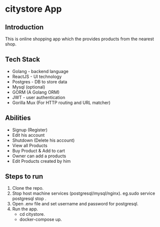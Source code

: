 # citystore App

## Introduction
This is online shopping app which the provides products from the nearest shop.

## Tech Stack

- Golang - backend language
- ReactJS - UI technology
- Postgres - DB to store data
- Mysql (optional)
- GORM (A Golang ORM)
- JWT - user authentication
- Gorilla Mux (For HTTP routing and URL matcher)

## Abilities

- Signup (Register)
- Edit his account 
- Shutdown (Delete his account)
- View all Products 
- Buy Product & Add to cart
- Owner can add a products
- Edit Products created by him

## Steps to run

1. Clone the repo.  
2. Stop host machine services (postgresql/mysql/nginx). 
    eg.sudo service postgresql stop .
3. Open .env file and set username and password for postgresql.
4. Run the app.
    - cd citystore.
    - docker-compose up.
